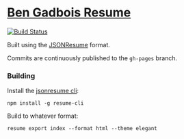 # [Ben Gadbois Resume](https://bengadbois.github.io/resume/)

[![Build Status](https://travis-ci.org/bengadbois/resume.svg?branch=master)](https://travis-ci.org/bengadbois/resume)

Built using the [JSONResume](https://jsonresume.org/) format.

Commits are continuously published to the ```gh-pages``` branch.

### Building

Install the [jsonresume cli](https://github.com/jsonresume/resume-cli):
```
npm install -g resume-cli
```

Build to whatever format:
```
resume export index --format html --theme elegant
```
